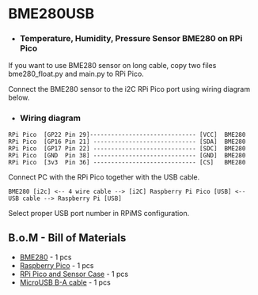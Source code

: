 # BME280USB

- ### Temperature, Humidity, Pressure Sensor BME280 on RPi Pico
If you want to use BME280 sensor on long cable, copy two files bme280_float.py and main.py to RPi Pico.

Connect the BME280 sensor to the i2C RPi Pico port using wiring diagram below.

 - ### Wiring diagram
```
RPi Pico  [GP22 Pin 29]------------------------------ [VCC]  BME280
RPi Pico  [GP16 Pin 21] ----------------------------- [SDA]  BME280
RPi Pico  [GP17 Pin 22] ----------------------------- [SDC]  BME280
RPi Pico  [GND  Pin 38] ----------------------------- [GND]  BME280
RPi Pico  [3v3  Pin 36] ----------------------------- [CS]   BME280
```
Connect PC with the RPi Pico together with the USB cable.
```
BME280 [i2c] <-- 4 wire cable --> [i2C] Raspberry Pi Pico [USB] <-- USB cable --> Raspberry Pi [USB]
```

Select proper USB port number in RPiMS configuration.


## B.o.M - Bill of Materials

* [BME280](https://botland.store/multifunctional-sensors/13463-bme-humidity-temperature-and-pressure-sensor-i2cspi-33v5v-waveshare-15231.html) - 1 pcs
* [Raspberry Pico](https://botland.store/raspberry-pi-pico-modules-and-kits/18767-raspberry-pi-pico-rp2040-arm-cortex-m0-0617588405587.html) - 1 pcs
* [RPi Pico and Sensor Case](https://www.tme.eu/pl/en/details/pp73g/enclosures-for-alarms-and-sensors/supertronic/) - 1 pcs
* [MicroUSB B-A cable](https://botland.store/usb-20-cables/6417-microusb-b-a-cable-in-white-braid-esperanza-eb181w-2m-5901299920107.html) - 1 pcs
